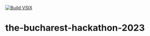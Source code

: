 [![Build VSIX](https://github.com/Aleksander223/the-bucharest-hackathon-2023/actions/workflows/main.yml/badge.svg)](https://github.com/Aleksander223/the-bucharest-hackathon-2023/actions/workflows/main.yml)

# the-bucharest-hackathon-2023
